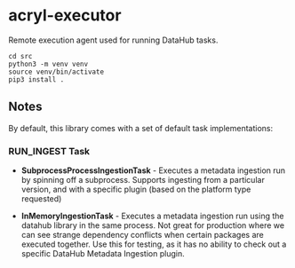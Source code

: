 # acryl-executor
Remote execution agent used for running DataHub tasks. 


```
cd src
python3 -m venv venv
source venv/bin/activate
pip3 install .
```

## Notes

By default, this library comes with a set of default task implementations: 

### RUN_INGEST Task

- **SubprocessProcessIngestionTask** - Executes a metadata ingestion run by spinning off a subprocess. Supports ingesting from a particular version, and with a specific plugin (based on the platform type requested) 

- **InMemoryIngestionTask** - Executes a metadata ingestion run using the datahub library in the same process. Not great for production where we can see strange dependency conflicts when certain packages are executed together. Use this for testing, as it has no ability to check out a specific DataHub Metadata Ingestion plugin. 
